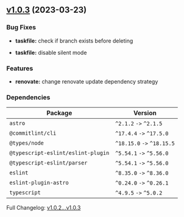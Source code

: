 ## [v1.0.3](https://github.com/ansidev/astro-basic-template/compare/v1.0.2...v1.0.3) (2023-03-23)

### Bug Fixes

- **taskfile:** check if branch exists before deleting

- **taskfile:** disable silent mode

### Features

- **renovate:** change renovate update dependency strategy

### Dependencies

| Package                            | Version                    |
| ---------------------------------- | -------------------------- |
| `astro`                            | `^2.1.2` `->` `^2.1.5`     |
| `@commitlint/cli`                  | `^17.4.4` `->` `^17.5.0`   |
| `@types/node`                      | `^18.15.0` `->` `^18.15.5` |
| `@typescript-eslint/eslint-plugin` | `^5.54.1` `->` `^5.56.0`   |
| `@typescript-eslint/parser`        | `^5.54.1` `->` `^5.56.0`   |
| `eslint`                           | `^8.35.0` `->` `^8.36.0`   |
| `eslint-plugin-astro`              | `^0.24.0` `->` `^0.26.1`   |
| `typescript`                       | `^4.9.5` `->` `^5.0.2`     |

Full Changelog: [v1.0.2...v1.0.3](https://github.com/ansidev/astro-basic-template/compare/v1.0.2...v1.0.3)
